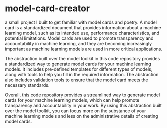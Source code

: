 # model-card-creator

a small project I built to get familiar with model cards and poetry. A model card is a standardized document that provides information about a machine learning model, such as its intended use, performance characteristics, and potential limitations. Model cards are used to promote transparency and accountability in machine learning, and they are becoming increasingly important as machine learning models are used in more critical applications.

The abstraction built over the model toolkit in this code repository provides a standardized way to generate model cards for your machine learning models. It includes pre-defined templates for different types of models, along with tools to help you fill in the required information. The abstraction also includes validation tools to ensure that the model card meets the necessary standards.

Overall, this code repository provides a streamlined way to generate model cards for your machine learning models, which can help promote transparency and accountability in your work. By using this abstraction built over the model toolkit, you can focus more on the substance of your machine learning models and less on the administrative details of creating model cards.
